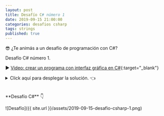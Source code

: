 ```yaml
---
layout: post
title: Desafío C# número 1
date: 2019-09-15 21:00:00
categories: desafios csharp
tags: strings
published: true
---
```


😎 ¿Te animás a un desafío de programación con C#?

Desafío C# número 1.

▶️ [Video: crear un programa con interfaz gráfica en C#](https://youtu.be/lY1Z0Hgo288){:target="_blank"}

<details><summary>Click aquí para desplegar la solución. 👈</summary>
<br />
<br />La función retorna true si la cadena es un palíndromo o vacía, considerando mayúsculas y minúsculas y también espacios, pero exceptuando acentos y signos gramaticales. Con cualquier palíndromo que cumpla estas condiciones retornará true.
<br />
<div markdown="1">💻 [Ejecutar el código](https://repl.it/join/nhhttfkz-programacionde1){:target="_blank"}
  </div>
<br />
<div markdown="1">![Solución al desafío]({{ site.url }}/assets/2019-09-15-desafio-csharp-1-solucion.png)
  </div></details>
<br />
<br />
**Desafío C#** 👇

![Desafío]({{ site.url }}/assets/2019-09-15-desafio-csharp-1.png)
